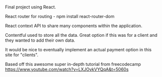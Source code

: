 Final project using React.

React router for routing - npm install react-router-dom

React context API to share many components within the application.

Contentful used to store all the data. Great option if this was for a client and they wanted to add their own data.

It would be nice to eventually implement an actual payment option in this site for "clients".

Based off this awesome super in-depth tutorial from freecodecamp https://www.youtube.com/watch?v=LXJOvkVYQqA&t=5060s
